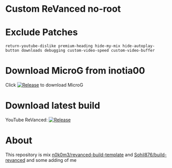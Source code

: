 # Custom ReVanced no-root 

# Exclude Patches 
```
return-youtube-dislike premium-heading hide-my-mix hide-autoplay-button downloads debugging custom-video-speed custom-video-buffer
```

# Download MicroG from inotia00 
Click [![Release](https://img.shields.io/github/v/release/inotia00/VancedMicroG.svg)](https://github.com/inotia00/VancedMicroG/releases/latest/download/microg.apk)
to download MicroG

# Download latest build
YouTube ReVanced: [![Release](https://img.shields.io/github/v/release/luxysiv/yt-revanced-nonroot.svg)](https://github.com/luxysiv/yt-revanced-nonroot/releases/latest/download/revanced_signed.apk)

# About
This repository is mix [n0k0m3/revanced-build-template](https://github.com/n0k0m3/revanced-build-template) and [Sohil876/build-revanced](https://github.com/Sohil876/build-revanced) and some adding of me
